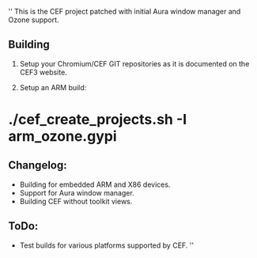 ''
This is the CEF project patched with initial Aura window manager and Ozone support.

Building
----------

1. Setup your Chromium/CEF GIT repositories as it is documented on the CEF3
website.

2. Setup an ARM build:

# ./cef_create_projects.sh -I arm_ozone.gypi

Changelog:
----------
- Building for embedded ARM and X86 devices.
- Support for Aura window manager.
- Building CEF without toolkit views.

ToDo:
---------
- Test builds for various platforms supported by CEF.
''
